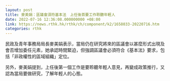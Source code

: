 ```yaml
---
layout: post
title: 麥美娟：區議會須符基本法　上任後首要工作聆聽年輕人
date: 2022-07-16 12:36:08.000000000 +08:00
link: https://news.rthk.hk/rthk/ch/component/k2/1658033-20220716.htm
categories: rthk
---
```


民政及青年事務局局長麥美娟表示，當局仍在研究將來的區議會以甚麼形式出現及會否增加委任元素，她承認時間緊迫，但強調區議會必須符合《基本法》要求，包括「非政權性的區域組織」定位。

另外，麥美娟提到，上任後第一個工作是要聆聽年輕人意見，再變成政策推行，又認為當局要做研究，了解年輕人的心態。
